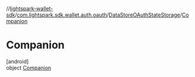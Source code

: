 //[lightspark-wallet-sdk](../../../../index.md)/[com.lightspark.sdk.wallet.auth.oauth](../../index.md)/[DataStoreOAuthStateStorage](../index.md)/[Companion](index.md)

# Companion

[android]\
object [Companion](index.md)
